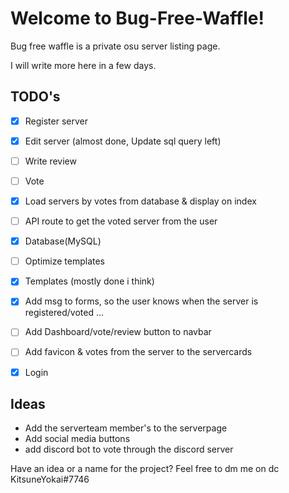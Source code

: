 # Welcome to Bug-Free-Waffle!

Bug free waffle is a private osu server listing page.

I will write more here in a few days.

## TODO's

- [x] Register server

- [X] Edit server (almost done, Update sql query left)

- [ ] Write review

- [ ] Vote

- [x] Load servers by votes from database & display on index

- [ ] API route to get the voted server from the user

- [x] Database(MySQL)

- [ ] Optimize templates

- [X] Templates (mostly done i think)

- [X] Add msg to forms, so the user knows when the server is registered/voted ...

- [ ] Add Dashboard/vote/review button to navbar

- [ ] Add favicon & votes from the server to the servercards

- [X] Login

## Ideas
 - Add the serverteam member's to the serverpage
 - Add social media buttons
 - add discord bot to vote through the discord server

Have an idea or a name for the project?
Feel free to dm me on dc KitsuneYokai#7746
